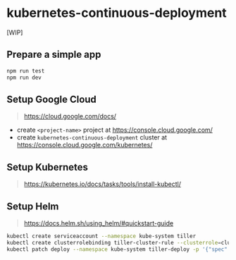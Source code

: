 # kubernetes-continuous-deployment

[WIP]

## Prepare a simple app

```bash
npm run test
npm run dev
```

## Setup Google Cloud

> https://cloud.google.com/docs/

- create `<project-name>` project at https://console.cloud.google.com/
- create `kubernetes-continuous-deployment` cluster at https://console.cloud.google.com/kubernetes/

## Setup Kubernetes

> https://kubernetes.io/docs/tasks/tools/install-kubectl/

## Setup Helm

> https://docs.helm.sh/using_helm/#quickstart-guide

```bash
kubectl create serviceaccount --namespace kube-system tiller
kubectl create clusterrolebinding tiller-cluster-rule --clusterrole=cluster-admin --serviceaccount=kube-system:tiller
kubectl patch deploy --namespace kube-system tiller-deploy -p '{"spec":{"template":{"spec":{"serviceAccount":"tiller"}}}}'
```
